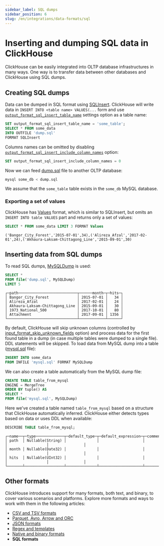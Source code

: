 ```yaml
---
sidebar_label: SQL dumps
sidebar_position: 6
slug: /en/integrations/data-formats/sql
---
```


# Inserting and dumping SQL data in ClickHouse

ClickHouse can be easily integrated into OLTP database infrastructures in many ways. One way is to transfer data between other databases and ClickHouse using SQL dumps.

## Creating SQL dumps

Data can be dumped in SQL format using [SQLInsert](/docs/en/interfaces/formats.md/#sqlinsert). ClickHouse will write data in `INSERT INTO <table name> VALUES(...` form and use [`output_format_sql_insert_table_name`](/docs/en/operations/settings/settings.md/#output_format_sql_insert_table_name) settings option as a table name:

```sql
SET output_format_sql_insert_table_name = 'some_table';
SELECT * FROM some_data
INTO OUTFILE 'dump.sql'
FORMAT SQLInsert
```

Columns names can be omitted by disabling [`output_format_sql_insert_include_column_names`](/docs/en/operations/settings/settings.md/#output_format_sql_insert_include_column_names) option:

```sql
SET output_format_sql_insert_include_column_names = 0
```

Now we can feed [dump.sql](assets/dump.sql) file to another OLTP database:

```bash
mysql some_db < dump.sql
```

We assume that the `some_table` table exists in the `some_db` MySQL database.

### Exporting a set of values

ClickHouse has [Values](/docs/en/interfaces/formats.md/#data-format-values) format, which is similar to SQLInsert, but omits an `INSERT INTO table VALUES` part and returns only a set of values:

```sql
SELECT * FROM some_data LIMIT 3 FORMAT Values
```
```response
('Bangor_City_Forest','2015-07-01',34),('Alireza_Afzal','2017-02-01',24),('Akhaura-Laksam-Chittagong_Line','2015-09-01',30)
```


## Inserting data from SQL dumps

To read SQL dumps, [MySQLDump](/docs/en/interfaces/formats.md/#mysqldump) is used:

```sql
SELECT *
FROM file('dump.sql', MySQLDump)
LIMIT 5
```
```response
┌─path───────────────────────────┬──────month─┬─hits─┐
│ Bangor_City_Forest             │ 2015-07-01 │   34 │
│ Alireza_Afzal                  │ 2017-02-01 │   24 │
│ Akhaura-Laksam-Chittagong_Line │ 2015-09-01 │   30 │
│ 1973_National_500              │ 2017-10-01 │   80 │
│ Attachment                     │ 2017-09-01 │ 1356 │
└────────────────────────────────┴────────────┴──────┘
```

By default, ClickHouse will skip unknown columns (controlled by [input_format_skip_unknown_fields](/docs/en/operations/settings/settings.md/#input_format_skip_unknown_fields) option) and process data for the first found table in a dump (in case multiple tables were dumped to a single file). DDL statements will be skipped. To load data from MySQL dump into a table ([mysql.sql](assets/mysql.sql) file):

```sql
INSERT INTO some_data
FROM INFILE 'mysql.sql' FORMAT MySQLDump
```

We can also create a table automatically from the MySQL dump file:

```sql
CREATE TABLE table_from_mysql
ENGINE = MergeTree
ORDER BY tuple() AS
SELECT *
FROM file('mysql.sql', MySQLDump)
```

Here we've created a table named `table_from_mysql` based on a structure that ClickHouse automatically inferred.  ClickHouse either detects types based on data or uses DDL when available:

```sql
DESCRIBE TABLE table_from_mysql;
```
```response
┌─name──┬─type─────────────┬─default_type─┬─default_expression─┬─comment─┬─codec_expression─┬─ttl_expression─┐
│ path  │ Nullable(String) │              │                    │         │                  │                │
│ month │ Nullable(Date32) │              │                    │         │                  │                │
│ hits  │ Nullable(UInt32) │              │                    │         │                  │                │
└───────┴──────────────────┴──────────────┴────────────────────┴─────────┴──────────────────┴────────────────┘
```


## Other formats

ClickHouse introduces support for many formats, both text, and binary, to cover various scenarios and platforms. Explore more formats and ways to work with them in the following articles:

- [CSV and TSV formats](csv-tsv.md)
- [Parquet, Avro, Arrow and ORC](parquet-arrow-avro-orc.md)
- [JSON formats](json.md)
- [Regex and templates](templates-regex.md)
- [Native and binary formats](binary.md)
- **SQL formats**
